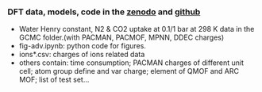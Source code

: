 ### DFT data, models, code in the [zenodo](https://zenodo.org/records/10822403) and [github](https://github.com/mtap-research/PACMAN-charge)                                  
*  Water Henry constant, N2 & CO2 uptake at 0.1/1 bar at 298 K data in the GCMC folder.(with PACMAN, PACMOF, MPNN, DDEC charges)                                       
*  fig-adv.ipynb: python code for figures.                           
*  ions*.csv: charges of ions related data
*  others contain: time consumption; PACMAN charges of different unit cell; atom group define and var charge; element of QMOF and ARC MOF; list of test set...
